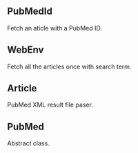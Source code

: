 
## PubMedId
Fetch an aticle with a PubMed ID.

## WebEnv
Fetch all the articles once with search term.

## Article
PubMed XML result file paser.

## PubMed
Abstract class.
